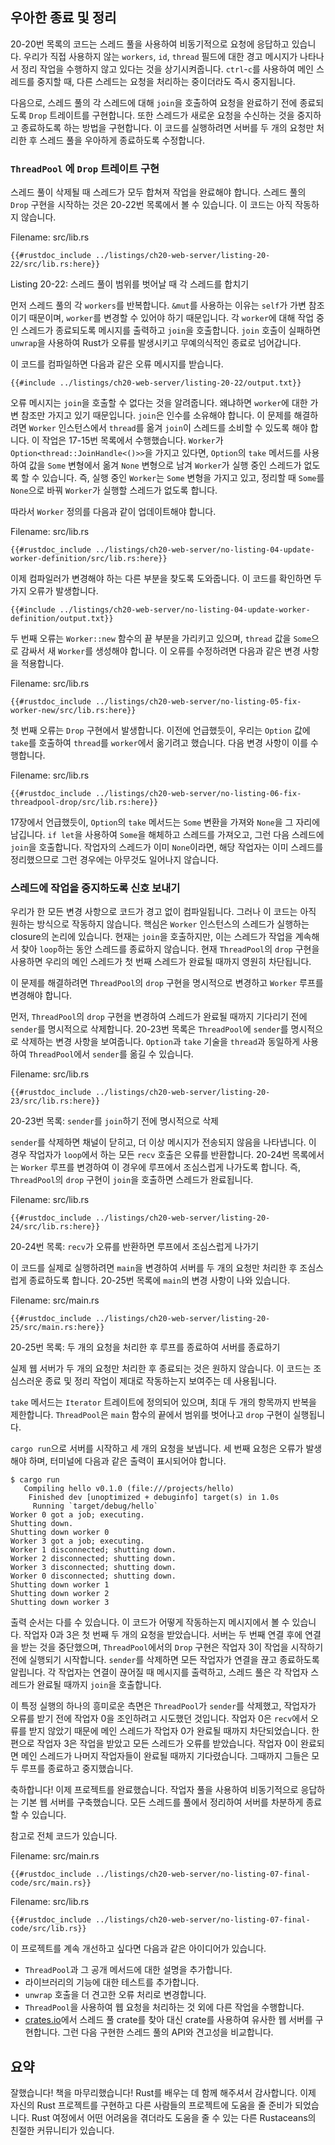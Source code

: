 ## 우아한 종료 및 정리

20-20번 목록의 코드는 스레드 풀을 사용하여 비동기적으로 요청에 응답하고 있습니다. 우리가 직접 사용하지 않는 `workers`, `id`, `thread` 필드에 대한 경고 메시지가 나타나서 정리 작업을 수행하지 않고 있다는 것을 상기시켜줍니다. `ctrl`-`c`를 사용하여 메인 스레드를 중지할 때, 다른 스레드는 요청을 처리하는 중이더라도 즉시 중지됩니다.

다음으로, 스레드 풀의 각 스레드에 대해 `join`을 호출하여 요청을 완료하기 전에 종료되도록 `Drop` 트레이트를 구현합니다. 또한 스레드가 새로운 요청을 수신하는 것을 중지하고 종료하도록 하는 방법을 구현합니다. 이 코드를 실행하려면 서버를 두 개의 요청만 처리한 후 스레드 풀을 우아하게 종료하도록 수정합니다.

### `ThreadPool` 에 `Drop` 트레이트 구현

스레드 풀이 삭제될 때 스레드가 모두 합쳐져 작업을 완료해야 합니다. 스레드 풀의 `Drop` 구현을 시작하는 것은 20-22번 목록에서 볼 수 있습니다. 이 코드는 아직 작동하지 않습니다.

Filename: src/lib.rs

```rust,ignore,does_not_compile
{{#rustdoc_include ../listings/ch20-web-server/listing-20-22/src/lib.rs:here}}
```

Listing 20-22: 스레드 풀이 범위를 벗어날 때 각 스레드를 합치기

먼저 스레드 풀의 각 `workers`를 반복합니다. `&mut`를 사용하는 이유는 `self`가 가변 참조이기 때문이며, `worker`를 변경할 수 있어야 하기 때문입니다. 각 `worker`에 대해 작업 중인 스레드가 종료되도록 메시지를 출력하고 `join`을 호출합니다. `join` 호출이 실패하면 `unwrap`을 사용하여 Rust가 오류를 발생시키고 무예의식적인 종료로 넘어갑니다.

이 코드를 컴파일하면 다음과 같은 오류 메시지를 받습니다.

```console
{{#include ../listings/ch20-web-server/listing-20-22/output.txt}}
```

오류 메시지는 `join`을 호출할 수 없다는 것을 알려줍니다. 왜냐하면 `worker`에 대한 가변 참조만 가지고 있기 때문입니다. `join`은 인수를 소유해야 합니다. 이 문제를 해결하려면 `Worker` 인스턴스에서 `thread`를 옮겨 `join`이 스레드를 소비할 수 있도록 해야 합니다. 이 작업은 17-15번 목록에서 수행했습니다. `Worker`가 `Option<thread::JoinHandle<()>>`을 가지고 있다면, `Option`의 `take` 메서드를 사용하여 값을 `Some` 변형에서 옮겨 `None` 변형으로 남겨 `Worker`가 실행 중인 스레드가 없도록 할 수 있습니다. 즉, 실행 중인 `Worker`는 `Some` 변형을 가지고 있고, 정리할 때 `Some`를 `None`으로 바꿔 `Worker`가 실행할 스레드가 없도록 합니다.

따라서 `Worker` 정의를 다음과 같이 업데이트해야 합니다.

Filename: src/lib.rs

```rust,ignore,does_not_compile
{{#rustdoc_include ../listings/ch20-web-server/no-listing-04-update-worker-definition/src/lib.rs:here}}
```

이제 컴파일러가 변경해야 하는 다른 부분을 찾도록 도와줍니다. 이 코드를 확인하면 두 가지 오류가 발생합니다.

```console
{{#include ../listings/ch20-web-server/no-listing-04-update-worker-definition/output.txt}}
```

두 번째 오류는 `Worker::new` 함수의 끝 부분을 가리키고 있으며, `thread` 값을 `Some`으로 감싸서 새 `Worker`를 생성해야 합니다. 이 오류를 수정하려면 다음과 같은 변경 사항을 적용합니다.

Filename: src/lib.rs

```rust,ignore,does_not_compile
{{#rustdoc_include ../listings/ch20-web-server/no-listing-05-fix-worker-new/src/lib.rs:here}}
```

첫 번째 오류는 `Drop` 구현에서 발생합니다. 이전에 언급했듯이, 우리는 `Option` 값에 `take`를 호출하여 `thread`를 `worker`에서 옮기려고 했습니다. 다음 변경 사항이 이를 수행합니다.

Filename: src/lib.rs

```rust,ignore,not_desired_behavior
{{#rustdoc_include ../listings/ch20-web-server/no-listing-06-fix-threadpool-drop/src/lib.rs:here}}
```

17장에서 언급했듯이, `Option`의 `take` 메서드는 `Some` 변환을 가져와 `None`을 그 자리에 남깁니다. `if let`을 사용하여 `Some`을 해체하고 스레드를 가져오고, 그런 다음 스레드에 `join`을 호출합니다. 작업자의 스레드가 이미 `None`이라면, 해당 작업자는 이미 스레드를 정리했으므로 그런 경우에는 아무것도 일어나지 않습니다.

### 스레드에 작업을 중지하도록 신호 보내기

우리가 한 모든 변경 사항으로 코드가 경고 없이 컴파일됩니다. 그러나 이 코드는 아직 원하는 방식으로 작동하지 않습니다. 핵심은 `Worker` 인스턴스의 스레드가 실행하는 closure의 논리에 있습니다. 현재는 `join`을 호출하지만, 이는 스레드가 작업을 계속해서 찾아 `loop`하는 동안 스레드를 종료하지 않습니다. 현재 `ThreadPool`의 `drop` 구현을 사용하면 우리의 메인 스레드가 첫 번째 스레드가 완료될 때까지 영원히 차단됩니다.

이 문제를 해결하려면 `ThreadPool`의 `drop` 구현을 명시적으로 변경하고 `Worker` 루프를 변경해야 합니다.

먼저, `ThreadPool`의 `drop` 구현을 변경하여 스레드가 완료될 때까지 기다리기 전에 `sender`를 명시적으로 삭제합니다. 20-23번 목록은 `ThreadPool`에 `sender`를 명시적으로 삭제하는 변경 사항을 보여줍니다. `Option`과 `take` 기술을 `thread`과 동일하게 사용하여 `ThreadPool`에서 `sender`를 옮길 수 있습니다.

Filename: src/lib.rs

```rust,noplayground,not_desired_behavior
{{#rustdoc_include ../listings/ch20-web-server/listing-20-23/src/lib.rs:here}}
```

20-23번 목록: `sender`를 `join`하기 전에 명시적으로 삭제

`sender`를 삭제하면 채널이 닫히고, 더 이상 메시지가 전송되지 않음을 나타냅니다. 이 경우 작업자가 `loop`에서 하는 모든 `recv` 호출은 오류를 반환합니다. 20-24번 목록에서는 `Worker` 루프를 변경하여 이 경우에 루프에서 조심스럽게 나가도록 합니다. 즉, `ThreadPool`의 `drop` 구현이 `join`을 호출하면 스레드가 완료됩니다.

Filename: src/lib.rs

```rust,noplayground
{{#rustdoc_include ../listings/ch20-web-server/listing-20-24/src/lib.rs:here}}
```

20-24번 목록: `recv`가 오류를 반환하면 루프에서 조심스럽게 나가기

이 코드를 실제로 실행하려면 `main`을 변경하여 서버를 두 개의 요청만 처리한 후 조심스럽게 종료하도록 합니다. 20-25번 목록에 `main`의 변경 사항이 나와 있습니다.

Filename: src/main.rs

```rust,ignore
{{#rustdoc_include ../listings/ch20-web-server/listing-20-25/src/main.rs:here}}
```

20-25번 목록: 두 개의 요청을 처리한 후 루프를 종료하여 서버를 종료하기

실제 웹 서버가 두 개의 요청만 처리한 후 종료되는 것은 원하지 않습니다. 이 코드는 조심스러운 종료 및 정리 작업이 제대로 작동하는지 보여주는 데 사용됩니다.

`take` 메서드는 `Iterator` 트레이트에 정의되어 있으며, 최대 두 개의 항목까지 반복을 제한합니다. `ThreadPool`은 `main` 함수의 끝에서 범위를 벗어나고 `drop` 구현이 실행됩니다.

`cargo run`으로 서버를 시작하고 세 개의 요청을 보냅니다. 세 번째 요청은 오류가 발생해야 하며, 터미널에 다음과 같은 출력이 표시되어야 합니다.

<!-- manual-regeneration
"


cd listings/ch20-web-server/listing-20-25
cargo run
curl http://127.0.0.1:7878
curl http://127.0.0.1:7878
curl http://127.0.0.1:7878
세 번째 요청은 서버가 종료되었기 때문에 오류가 발생합니다
출력을 복사하세요
자동화할 수 없습니다. 출력은 요청을 보내는 데 달려 있습니다
-->

```console
$ cargo run
   Compiling hello v0.1.0 (file:///projects/hello)
    Finished dev [unoptimized + debuginfo] target(s) in 1.0s
     Running `target/debug/hello`
Worker 0 got a job; executing.
Shutting down.
Shutting down worker 0
Worker 3 got a job; executing.
Worker 1 disconnected; shutting down.
Worker 2 disconnected; shutting down.
Worker 3 disconnected; shutting down.
Worker 0 disconnected; shutting down.
Shutting down worker 1
Shutting down worker 2
Shutting down worker 3
```

출력 순서는 다를 수 있습니다. 이 코드가 어떻게 작동하는지 메시지에서 볼 수 있습니다. 작업자 0과 3은 첫 번째 두 개의 요청을 받았습니다. 서버는 두 번째 연결 후에 연결을 받는 것을 중단했으며, `ThreadPool`에서의 `Drop` 구현은 작업자 3이 작업을 시작하기 전에 실행되기 시작합니다. `sender`를 삭제하면 모든 작업자가 연결을 끊고 종료하도록 알립니다. 각 작업자는 연결이 끊어질 때 메시지를 출력하고, 스레드 풀은 각 작업자 스레드가 완료될 때까지 `join`을 호출합니다.

이 특정 실행의 하나의 흥미로운 측면은 `ThreadPool`가 `sender`를 삭제했고, 작업자가 오류를 받기 전에 작업자 0을 조인하려고 시도했던 것입니다. 작업자 0은 `recv`에서 오류를 받지 않았기 때문에 메인 스레드가 작업자 0가 완료될 때까지 차단되었습니다. 한편으로 작업자 3은 작업을 받았고 모든 스레드가 오류를 받았습니다. 작업자 0이 완료되면 메인 스레드가 나머지 작업자들이 완료될 때까지 기다렸습니다. 그때까지 그들은 모두 루프를 종료하고 중지했습니다.

축하합니다! 이제 프로젝트를 완료했습니다. 작업자 풀을 사용하여 비동기적으로 응답하는 기본 웹 서버를 구축했습니다. 모든 스레드를 풀에서 정리하여 서버를 차분하게 종료할 수 있습니다.

참고로 전체 코드가 있습니다.

Filename: src/main.rs

```rust,ignore
{{#rustdoc_include ../listings/ch20-web-server/no-listing-07-final-code/src/main.rs}}
```

Filename: src/lib.rs

```rust,noplayground
{{#rustdoc_include ../listings/ch20-web-server/no-listing-07-final-code/src/lib.rs}}
```

이 프로젝트를 계속 개선하고 싶다면 다음과 같은 아이디어가 있습니다.

* `ThreadPool`과 그 공개 메서드에 대한 설명을 추가합니다.
* 라이브러리의 기능에 대한 테스트를 추가합니다.
* `unwrap` 호출을 더 견고한 오류 처리로 변경합니다.
* `ThreadPool`을 사용하여 웹 요청을 처리하는 것 외에 다른 작업을 수행합니다.
* [crates.io](https://crates.io/)에서 스레드 풀 crate를 찾아 대신 crate를 사용하여 유사한 웹 서버를 구현합니다. 그런 다음 구현한 스레드 풀의 API와 견고성을 비교합니다.

## 요약

잘했습니다! 책을 마무리했습니다! Rust를 배우는 데 함께 해주셔서 감사합니다. 이제 자신의 Rust 프로젝트를 구현하고 다른 사람들의 프로젝트에 도움을 줄 준비가 되었습니다. Rust 여정에서 어떤 어려움을 겪더라도 도움을 줄 수 있는 다른 Rustaceans의 친절한 커뮤니티가 있습니다.
